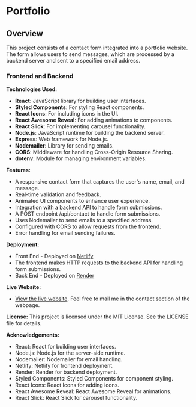 # Portfolio 

## Overview

This project consists of a contact form integrated into a portfolio website. The form allows users to send messages, which are processed by a backend server and sent to a specified email address.

### Frontend and Backend

**Technologies Used:**
- **React**: JavaScript library for building user interfaces.
- **Styled Components**: For styling React components.
- **React Icons**: For including icons in the UI.
- **React Awesome Reveal**: For adding animations to components.
- **React Slick**: For implementing carousel functionality.
- **Node.js**: JavaScript runtime for building the backend server.
- **Express**: Web framework for Node.js.
- **Nodemailer**: Library for sending emails.
- **CORS**: Middleware for handling Cross-Origin Resource Sharing.
- **dotenv**: Module for managing environment variables.

**Features:**
- A responsive contact form that captures the user's name, email, and message.
- Real-time validation and feedback.
- Animated UI components to enhance user experience.
- Integration with a backend API to handle form submissions.
- A POST endpoint /api/contact to handle form submissions.
- Uses Nodemailer to send emails to a specified address.
- Configured with CORS to allow requests from the frontend.
- Error handling for email sending failures.

**Deployment:**
- Front End - Deployed on [Netlify](https://www.netlify.com/)
- The frontend makes HTTP requests to the backend API for handling form submissions.
- Back End - Deployed on [Render](https://render.com/)

**Live Website:**
- [View the live website](https://hari-ak-portfolio.netlify.app/). Feel free to mail me in the contact section of the webpage.

**License:**
This project is licensed under the MIT License. See the LICENSE file for details.

**Acknowledgements:**
- React: React for building user interfaces.
- Node.js: Node.js for the server-side runtime.
- Nodemailer: Nodemailer for email handling.
- Netlify: Netlify for frontend deployment.
- Render: Render for backend deployment.
- Styled Components: Styled Components for component styling.
- React Icons: React Icons for adding icons.
- React Awesome Reveal: React Awesome Reveal for animations.
- React Slick: React Slick for carousel functionality.
